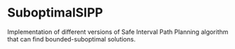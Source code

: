 # SuboptimalSIPP
Implementation of different versions of Safe Interval Path Planning algorithm that can find bounded-suboptimal solutions.
